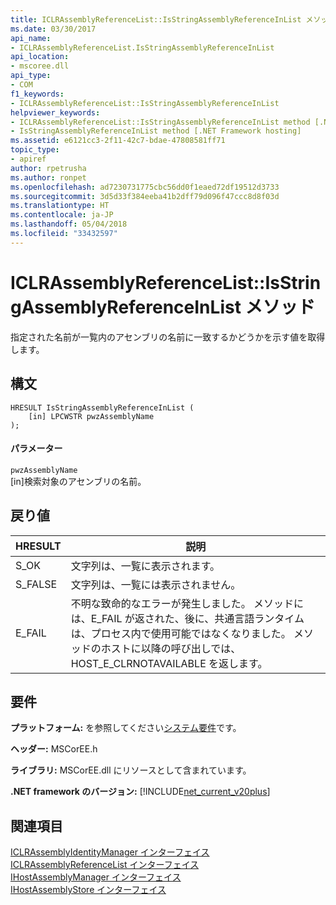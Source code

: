 ```yaml
---
title: ICLRAssemblyReferenceList::IsStringAssemblyReferenceInList メソッド
ms.date: 03/30/2017
api_name:
- ICLRAssemblyReferenceList.IsStringAssemblyReferenceInList
api_location:
- mscoree.dll
api_type:
- COM
f1_keywords:
- ICLRAssemblyReferenceList::IsStringAssemblyReferenceInList
helpviewer_keywords:
- ICLRAssemblyReferenceList::IsStringAssemblyReferenceInList method [.NET Framework hosting]
- IsStringAssemblyReferenceInList method [.NET Framework hosting]
ms.assetid: e6121cc3-2f11-42c7-bdae-47808581ff71
topic_type:
- apiref
author: rpetrusha
ms.author: ronpet
ms.openlocfilehash: ad7230731775cbc56dd0f1eaed72df19512d3733
ms.sourcegitcommit: 3d5d33f384eeba41b2dff79d096f47ccc8d8f03d
ms.translationtype: HT
ms.contentlocale: ja-JP
ms.lasthandoff: 05/04/2018
ms.locfileid: "33432597"
---
```

# <a name="iclrassemblyreferencelistisstringassemblyreferenceinlist-method"></a>ICLRAssemblyReferenceList::IsStringAssemblyReferenceInList メソッド
指定された名前が一覧内のアセンブリの名前に一致するかどうかを示す値を取得します。  
  
## <a name="syntax"></a>構文  
  
```  
HRESULT IsStringAssemblyReferenceInList (  
    [in] LPCWSTR pwzAssemblyName  
);  
```  
  
#### <a name="parameters"></a>パラメーター  
 `pwzAssemblyName`  
 [in]検索対象のアセンブリの名前。  
  
## <a name="return-value"></a>戻り値  
  
|HRESULT|説明|  
|-------------|-----------------|  
|S_OK|文字列は、一覧に表示されます。|  
|S_FALSE|文字列は、一覧には表示されません。|  
|E_FAIL|不明な致命的なエラーが発生しました。 メソッドには、E_FAIL が返された、後に、共通言語ランタイムは、プロセス内で使用可能ではなくなりました。 メソッドのホストに以降の呼び出しでは、HOST_E_CLRNOTAVAILABLE を返します。|  
  
## <a name="requirements"></a>要件  
 **プラットフォーム:** を参照してください[システム要件](../../../../docs/framework/get-started/system-requirements.md)です。  
  
 **ヘッダー:** MSCorEE.h  
  
 **ライブラリ:** MSCorEE.dll にリソースとして含まれています。  
  
 **.NET framework のバージョン:** [!INCLUDE[net_current_v20plus](../../../../includes/net-current-v20plus-md.md)]  
  
## <a name="see-also"></a>関連項目  
 [ICLRAssemblyIdentityManager インターフェイス](../../../../docs/framework/unmanaged-api/hosting/iclrassemblyidentitymanager-interface.md)  
 [ICLRAssemblyReferenceList インターフェイス](../../../../docs/framework/unmanaged-api/hosting/iclrassemblyreferencelist-interface.md)  
 [IHostAssemblyManager インターフェイス](../../../../docs/framework/unmanaged-api/hosting/ihostassemblymanager-interface.md)  
 [IHostAssemblyStore インターフェイス](../../../../docs/framework/unmanaged-api/hosting/ihostassemblystore-interface.md)
